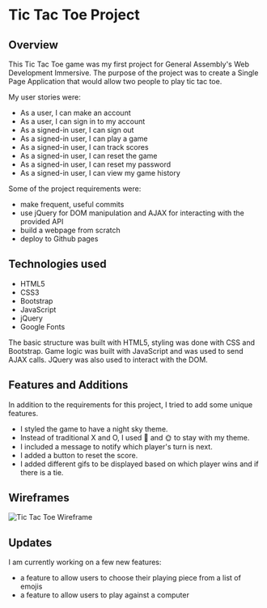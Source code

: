 # Tic Tac Toe Project

## Overview
This Tic Tac Toe game was my first project for General Assembly's Web Development Immersive. The purpose of the project was to create a Single Page Application that would allow two people to play tic tac toe. 

My user stories were:
- As a user, I can make an account
- As a user, I can sign in to my account
- As a signed-in user, I can sign out
- As a signed-in user, I can play a game
- As a signed-in user, I can track scores
- As a signed-in user, I can reset the game
- As a signed-in user, I can reset my password
- As a signed-in user, I can view my game history

Some of the project requirements were:
- make frequent, useful commits
- use jQuery for DOM manipulation and AJAX for interacting with the provided API
- build a webpage from scratch
- deploy to Github pages

## Technologies used

- HTML5
- CSS3
- Bootstrap
- JavaScript
- jQuery
- Google Fonts

The basic structure was built with HTML5, styling was done with CSS and Bootstrap. Game logic was built with JavaScript and was used to send AJAX calls. JQuery was also used to interact with the DOM. 

## Features and Additions
In addition to the requirements for this project, I tried to add some unique features. 

- I styled the game to have a night sky theme. 
- Instead of traditional X and O, I used 🌛 and 🌞 to stay with my theme.
- I included a message to notify which player's turn is next. 
- I added a button to reset the score. 
- I added different gifs to be displayed based on which player wins and if there is a tie.

## Wireframes
![Tic Tac Toe Wireframe](https://i.imgur.com/WQJGVL7.png)

## Updates
I am currently working on a few new features:
- a feature to allow users to choose their playing piece from a list of emojis
- a feature to allow users to play against a computer
